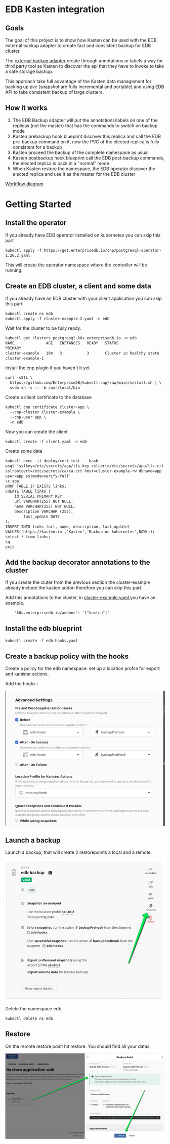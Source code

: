 # EDB Kasten integration 

## Goals

The goal of this project is to show how Kasten can be used with the EDB external backup adapter to create fast and consistent backup for EDB cluster.

The [external backup adapter](https://www.enterprisedb.com/docs/postgres_for_kubernetes/latest/addons/) create through annotations or labels a way for third party tool as Kasten to discover the api that they have to invoke to take a safe storage backup. 

This approach take full advantage of the Kasten data management for backing up pvc (snapshot are fully incremental and portable) and using EDB API to take consistent backup of large clusters.

## How it works 

1. The EDB Backup adapter will put the annotations/labels on one of the replicas (not the master) that has the commands to switch on backup mode 
2. Kasten prebackup hook blueprint discover this replica and call the EDB pre-backup command on it, now the PVC of the elected replica is fully consistent for a backup
3. Kasten proceed the backup of the complete namespace as usual
4. Kasten postbackup hook blueprint call the EDB post-backup commands, the elected replica is back in a "normal" mode
5. When Kasten restore the namespace, the EDB operator discover the elected replica and use it as the master for the EDB cluster

[Workflow diagram](./images/edb-backup-adapter.drawio.png)

# Getting Started 
## Install the operator 

If you already have EDB operator installed on kubernetes you can skip this part  

```
kubectl apply -f https://get.enterprisedb.io/cnp/postgresql-operator-1.20.2.yaml
```

This will create the operator namespace where the controller will be running.

## Create an EDB cluster, a client and some data 

If you already have an EDB cluster with your client application you can skip this part

```
kubectl create ns edb
kubectl apply -f cluster-example-2.yaml -n edb
```

Wait for the cluster to be fully ready.
```
kubectl get clusters.postgresql.k8s.enterprisedb.io -n edb
NAME              AGE   INSTANCES   READY   STATUS                     PRIMARY
cluster-example   19m   3           3       Cluster in healthy state   cluster-example-1
```


Install the cnp plugin if you haven't it yet 
```
curl -sSfL \
  https://github.com/EnterpriseDB/kubectl-cnp/raw/main/install.sh | \
  sudo sh -s -- -b /usr/local/bin
```

Create a client certificate to the database
```
kubectl cnp certificate cluster-app \
  --cnp-cluster cluster-example \
  --cnp-user app \
  -n edb 
```

Now you can create the client 
```
kubectl create -f client.yaml -n edb 
```

Create some data 
```
kubectl exec -it deploy/cert-test -- bash
psql 'sslkey=/etc/secrets/app/tls.key sslcert=/etc/secrets/app/tls.crt sslrootcert=/etc/secrets/ca/ca.crt host=cluster-example-rw dbname=app user=app sslmode=verify-full'
\c app
DROP TABLE IF EXISTS links;
CREATE TABLE links (
	id SERIAL PRIMARY KEY,
	url VARCHAR(255) NOT NULL,
	name VARCHAR(255) NOT NULL,
	description VARCHAR (255),
        last_update DATE
);
INSERT INTO links (url, name, description, last_update) VALUES('https://kasten.io','Kasten','Backup on kubernetes',NOW());
select * from links;
\q
exit
```

## Add the backup decorator annotations to the cluster 

If you create the cluter from the previous section the cluster-example already include the kasten addon therefore you can skip this part.

Add this annotations to the cluster, in [cluster-example.yaml ](./cluster-example.yaml) you have an example. 

```
    "k8s.enterprisedb.io/addons": '["kasten"]'
```

## Install the edb blueprint

```
kubectl create -f edb-hooks.yaml
```

## Create a backup policy with the hooks 

Create a policy for the edb namespace: set up a location profile for export and kanister actions. 

Add the hooks :

![Policy hooks](./images/policy-hooks.png)


## Launch a backup 

Launch a backup, that will create 2 restorepoints a local and a remote.

![Launch a backup](./images/launch-a-backup.png)

Delete the namespace edb 

```
kubectl delete ns edb
```

## Restore 

On the remote restore point hit restore. You should find all your datas.

![Restore edb cluster](./images/restore-edb.png)



